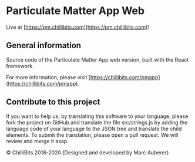 # Particulate Matter App Web
Live at [https://pm.chillibits.com](https://pm.chillibits.com)!

## General information
Source code of the Particulate Matter App web version, built with the React framework.

For more information, please visit [https://chillibits.com/pmapp](https://chillibits.com/pmapp).

## Contribute to this project
If you want to help us, by translating this software to your language, please fork the project on GitHub and translate the file src/strings.js by adding the language code of your language to the JSON tree and translate the child elements. To submit the translation, please open a pull request. We will review and merge it asap.

© ChilliBits 2018-2020 (Designed and developed by Marc Auberer)
